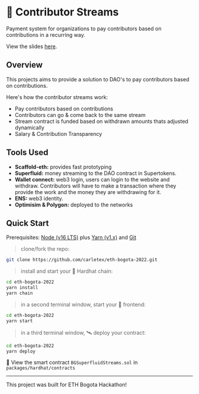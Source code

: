 #  🚀 Contributor Streams 

Payment system for organizations to pay contributors based on contributions in a recurring way. 

View the slides [here](https://www.canva.com/design/DAFOis836EY/9T-DWlBAju3k3V7gBIUCGA/view?utm_content=DAFOis836EY&utm_campaign=designshare&utm_medium=link2&utm_source=sharebutton).

## Overview

This projects aims to provide a solution to DAO's to pay contributors based on contributions. 

Here's how the contributor streams work:
- Pay contributors based on contributions
- Contributors can go & come back to the same stream
- Stream contract is funded based on withdrawn amounts thats adjusted dynamically
- Salary & Contribution Transparency

## Tools Used
- **Scaffold-eth:** provides fast prototyping
- **Superfluid:** money streaming to the DAO contract in Supertokens.
- **Wallet connect:** web3 login, users can login to the website and withdraw. Contributors will have to make a transaction where they provide the work and the money they are withdrawing for it.
- **ENS:** web3 identity.
- **Optimisim & Polygon:** deployed to the networks

## Quick Start

Prerequisites: [Node (v16 LTS)](https://nodejs.org/en/download/) plus [Yarn (v1.x)](https://classic.yarnpkg.com/en/docs/install/) and [Git](https://git-scm.com/downloads)

> clone/fork the repo:

```bash
git clone https://github.com/carletex/eth-bogota-2022.git
```

> install and start your 👷‍ Hardhat chain:

```bash
cd eth-bogota-2022
yarn install
yarn chain
```

> in a second terminal window, start your 📱 frontend:

```bash
cd eth-bogota-2022
yarn start
```

> in a third terminal window, 🛰 deploy your contract:

```bash
cd eth-bogota-2022
yarn deploy
```

🔏 View the smart contract `BGSuperfluidStreams.sol` in `packages/hardhat/contracts`

---


This project was built for ETH Bogota Hackathon! 
